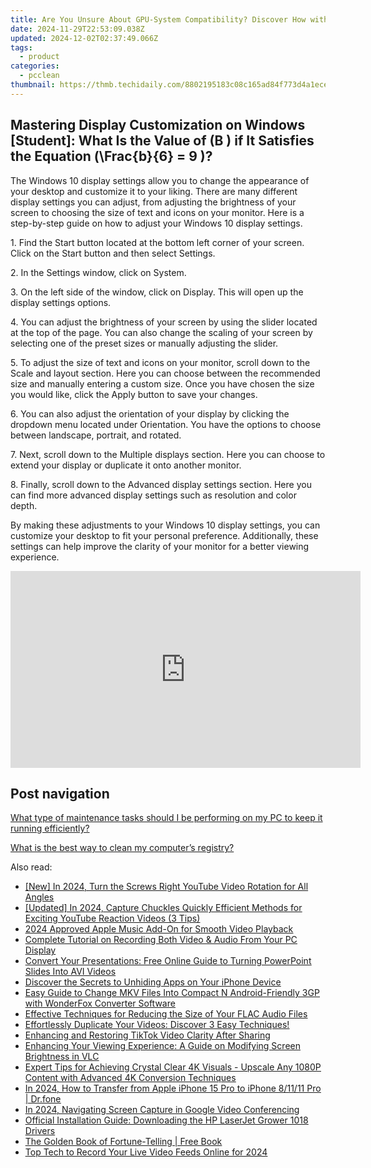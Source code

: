 ```yaml
---
title: Are You Unsure About GPU-System Compatibility? Discover How with YL's Expert Analysis!
date: 2024-11-29T22:53:09.038Z
updated: 2024-12-02T02:37:49.066Z
tags:
  - product
categories:
  - pcclean
thumbnail: https://thmb.techidaily.com/8802195183c08c165ad84f773d4a1ece25e2e1ef5e2831cec1a8db2407d53562.jpg
---
```


## Mastering Display Customization on Windows [Student]: What Is the Value of \(B \) if It Satisfies the Equation \(\Frac{b}{6} = 9 \)?

The Windows 10 display settings allow you to change the appearance of your desktop and customize it to your liking. There are many different display settings you can adjust, from adjusting the brightness of your screen to choosing the size of text and icons on your monitor. Here is a step-by-step guide on how to adjust your Windows 10 display settings. 

1\. Find the Start button located at the bottom left corner of your screen. Click on the Start button and then select Settings.

2\. In the Settings window, click on System.

3\. On the left side of the window, click on Display. This will open up the display settings options. 

4\. You can adjust the brightness of your screen by using the slider located at the top of the page. You can also change the scaling of your screen by selecting one of the preset sizes or manually adjusting the slider.

5\. To adjust the size of text and icons on your monitor, scroll down to the Scale and layout section. Here you can choose between the recommended size and manually entering a custom size. Once you have chosen the size you would like, click the Apply button to save your changes.

6\. You can also adjust the orientation of your display by clicking the dropdown menu located under Orientation. You have the options to choose between landscape, portrait, and rotated.

7\. Next, scroll down to the Multiple displays section. Here you can choose to extend your display or duplicate it onto another monitor.

8\. Finally, scroll down to the Advanced display settings section. Here you can find more advanced display settings such as resolution and color depth. 

By making these adjustments to your Windows 10 display settings, you can customize your desktop to fit your personal preference. Additionally, these settings can help improve the clarity of your monitor for a better viewing experience.

<!-- affiliate ads begin -->
<iframe width="560" height="315" src="https://www.youtube.com/embed/LW6wNx3XAj8?si=VaIuFIIx8MM_RhUR" title="YouTube video player" frameborder="0" allow="accelerometer; autoplay; clipboard-write; encrypted-media; gyroscope; picture-in-picture; web-share" referrerpolicy="strict-origin-when-cross-origin" allowfullscreen></iframe>
<!-- affiliate ads end -->

## Post navigation

[What type of maintenance tasks should I be performing on my PC to keep it running efficiently?](https://tools.techidaily.com/pcclean/products/)

[What is the best way to clean my computer’s registry?](https://tools.techidaily.com/pcclean/products/)

<ins class="adsbygoogle"
     style="display:block"
     data-ad-format="autorelaxed"
     data-ad-client="ca-pub-7571918770474297"
     data-ad-slot="1223367746"></ins>

<ins class="adsbygoogle"
     style="display:block"
     data-ad-client="ca-pub-7571918770474297"
     data-ad-slot="8358498916"
     data-ad-format="auto"
     data-full-width-responsive="true"></ins>

<span class="atpl-alsoreadstyle">Also read:</span>
<div><ul>
<li><a href="https://youtube-lab.techidaily.com/n-2024-turn-the-screws-right-youtube-video-rotation-for-all-angles/"><u>[New] In 2024, Turn the Screws Right YouTube Video Rotation for All Angles</u></a></li>
<li><a href="https://facebook-video-share.techidaily.com/updated-in-2024-capture-chuckles-quickly-efficient-methods-for-exciting-youtube-reaction-videos-3-tips/"><u>[Updated] In 2024, Capture Chuckles Quickly Efficient Methods for Exciting YouTube Reaction Videos (3 Tips)</u></a></li>
<li><a href="https://extra-resources.techidaily.com/2024-approved-apple-music-add-on-for-smooth-video-playback/"><u>2024 Approved Apple Music Add-On for Smooth Video Playback</u></a></li>
<li><a href="https://discover-best.techidaily.com/complete-tutorial-on-recording-both-video-and-audio-from-your-pc-display/"><u>Complete Tutorial on Recording Both Video & Audio From Your PC Display</u></a></li>
<li><a href="https://discover-best.techidaily.com/convert-your-presentations-free-online-guide-to-turning-powerpoint-slides-into-avi-videos/"><u>Convert Your Presentations: Free Online Guide to Turning PowerPoint Slides Into AVI Videos</u></a></li>
<li><a href="https://technical-tips.techidaily.com/discover-the-secrets-to-unhiding-apps-on-your-iphone-device/"><u>Discover the Secrets to Unhiding Apps on Your iPhone Device</u></a></li>
<li><a href="https://discover-best.techidaily.com/easy-guide-to-change-mkv-files-into-compact-n-android-friendly-3gp-with-wonderfox-converter-software/"><u>Easy Guide to Change MKV Files Into Compact N Android-Friendly 3GP with WonderFox Converter Software</u></a></li>
<li><a href="https://discover-best.techidaily.com/effective-techniques-for-reducing-the-size-of-your-flac-audio-files/"><u>Effective Techniques for Reducing the Size of Your FLAC Audio Files</u></a></li>
<li><a href="https://discover-best.techidaily.com/effortlessly-duplicate-your-videos-discover-3-easy-techniques/"><u>Effortlessly Duplicate Your Videos: Discover 3 Easy Techniques!</u></a></li>
<li><a href="https://discover-best.techidaily.com/enhancing-and-restoring-tiktok-video-clarity-after-sharing/"><u>Enhancing and Restoring TikTok Video Clarity After Sharing</u></a></li>
<li><a href="https://discover-best.techidaily.com/enhancing-your-viewing-experience-a-guide-on-modifying-screen-brightness-in-vlc/"><u>Enhancing Your Viewing Experience: A Guide on Modifying Screen Brightness in VLC</u></a></li>
<li><a href="https://discover-best.techidaily.com/expert-tips-for-achieving-crystal-clear-4k-visuals-upscale-any-1080p-content-with-advanced-4k-conversion-techniques/"><u>Expert Tips for Achieving Crystal Clear 4K Visuals - Upscale Any 1080P Content with Advanced 4K Conversion Techniques</u></a></li>
<li><a href="https://iphone-transfer.techidaily.com/in-2024-how-to-transfer-from-apple-iphone-15-pro-to-iphone-81111-pro-drfone-by-drfone-transfer-from-ios/"><u>In 2024, How to Transfer from Apple iPhone 15 Pro to iPhone 8/11/11 Pro | Dr.fone</u></a></li>
<li><a href="https://screen-video-capture.techidaily.com/in-2024-navigating-screen-capture-in-google-video-conferencing/"><u>In 2024, Navigating Screen Capture in Google Video Conferencing</u></a></li>
<li><a href="https://hardware-help.techidaily.com/official-installation-guide-downloading-the-hp-laserjet-grower-1018-drivers/"><u>Official Installation Guide: Downloading the HP LaserJet Grower 1018 Drivers</u></a></li>
<li><a href="https://novels-ebooks.techidaily.com/210395803-9781452158198-the-golden-book-of-fortune-telling/"><u>The Golden Book of Fortune-Telling | Free Book</u></a></li>
<li><a href="https://facebook-video-share.techidaily.com/top-tech-to-record-your-live-video-feeds-online-for-2024/"><u>Top Tech to Record Your Live Video Feeds Online for 2024</u></a></li>
</ul></div>

